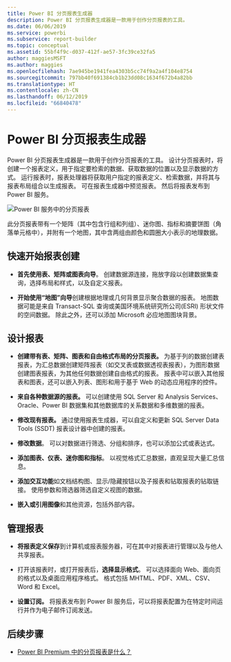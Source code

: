 ```yaml
---
title: Power BI 分页报表生成器
description: Power BI 分页报表生成器是一款用于创作分页报表的工具。
ms.date: 06/06/2019
ms.service: powerbi
ms.subservice: report-builder
ms.topic: conceptual
ms.assetid: 55bf4f9c-d037-412f-ae57-3fc39ce32fa5
author: maggiesMSFT
ms.author: maggies
ms.openlocfilehash: 7ae945be1941fea4303b5cc74f9a2a4f104e8754
ms.sourcegitcommit: 797bb40f691384cb1b23dd08c1634f672b4a82bb
ms.translationtype: HT
ms.contentlocale: zh-CN
ms.lasthandoff: 06/12/2019
ms.locfileid: "66840478"
---
```

# <a name="power-bi-paginated-report-builder"></a>Power BI 分页报表生成器

 Power BI 分页报表生成器是一款用于创作分页报表的工具。  设计分页报表时，将创建一个报表定义，用于指定要检索的数据、获取数据的位置以及显示数据的方式。 运行报表时，报表处理器将获取用户指定的报表定义、检索数据，并将其与报表布局组合以生成报表。 可在报表生成器中预览报表。 然后将报表发布到 Power BI 服务。

![Power BI 服务中的分页报表](media/report-builder-power-bi/report-builder-get-started-paginated-report.png)

 此分页报表带有一个矩阵（其中包含行组和列组）、迷你图、指标和摘要饼图（角落单元格中），并附有一个地图，其中含两组由颜色和圆圈大小表示的地理数据。  
  
##  <a name="JumpStartReptCreation"></a> 快速开始报表创建  
 
-   **首先使用表、矩阵或图表向导**。 创建数据源连接，拖放字段以创建数据集查询，选择布局和样式，以及自定义报表。  
  
-   **开始使用“地图”向导**创建根据地理或几何背景显示聚合数据的报表。 地图数据可能是来自 Transact-SQL 查询或美国环境系统研究所公司(ESRI) 形状文件的空间数据。 除此之外，还可以添加 Microsoft 必应地图图块背景。  

##  <a name="DesignRept"></a> 设计报表  
  
-   **创建带有表、矩阵、图表和自由格式布局的分页报表。** 为基于列的数据创建表报表，为汇总数据创建矩阵报表（如交叉表或数据透视表报表），为图形数据创建图表报表，为其他任何数据创建自由格式的报表。 报表中可以嵌入其他报表和图表，还可以嵌入列表、图形和用于基于 Web 的动态应用程序的控件。  
  
-   **来自各种数据源的报表。** 可以创建使用 SQL Server 和 Analysis Services、Oracle、Power BI 数据集和其他数据库的关系数据和多维数据的报表。  
  
-   **修改现有报表。** 通过使用报表生成器，可以自定义和更新 SQL Server Data Tools (SSDT) 报表设计器中创建的报表。  
  
-   **修改数据**。 可以对数据进行筛选、分组和排序，也可以添加公式或表达式。  

-   **添加图表、仪表、迷你图和指标**。 以视觉格式汇总数据，直观呈现大量汇总信息。  
  
-   **添加交互功能**如文档结构图、显示/隐藏按钮以及子报表和钻取报表的钻取链接。 使用参数和筛选器筛选自定义视图的数据。  
  
-   **嵌入或引用图像**和其他资源，包括外部内容。  
  
##  <a name="ManageRpt"></a> 管理报表  
  
-   **将报表定义保存**到计算机或报表服务器，可在其中对报表进行管理以及与他人共享报表。  
  
-   打开该报表时，或打开报表后，**选择显示格式**。 可以选择面向 Web、面向页的格式以及桌面应用程序格式。 格式包括 MHTML、PDF、XML、CSV、Word 和 Excel。  
  
-   **设置订阅。** 将报表发布到 Power BI 服务后，可以将报表配置为在特定时间运行并作为电子邮件订阅发送。  
## <a name="next-steps"></a>后续步骤

- [Power BI Premium 中的分页报表是什么？](paginated-reports-report-builder-power-bi.md)